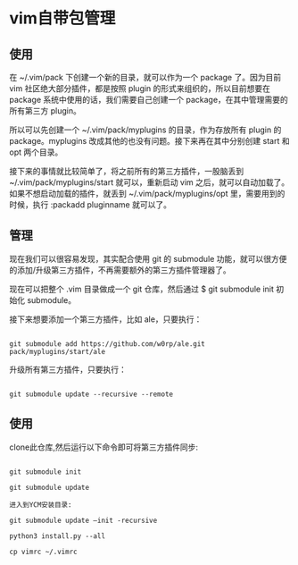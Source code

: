 # vim自带包管理

## 使用

在 ~/.vim/pack 下创建一个新的目录，就可以作为一个 package 了。因为目前 vim 社区绝大部分插件，都是按照 plugin 的形式来组织的，所以目前想要在 package 系统中使用的话，我们需要自己创建一个 package，在其中管理需要的所有第三方 plugin。

所以可以先创建一个 ~/.vim/pack/myplugins 的目录，作为存放所有 plugin 的 package。myplugins 改成其他的也没有问题。接下来再在其中分别创建 start 和 opt 两个目录。

接下来的事情就比较简单了，将之前所有的第三方插件，一股脑丢到 ~/.vim/pack/myplugins/start 就可以，重新启动 vim 之后，就可以自动加载了。如果不想启动加载的插件，就丢到 ~/.vim/pack/myplugins/opt 里，需要用到的时候，执行 :packadd pluginname 就可以了。

## 管理

现在我们可以很容易发现，其实配合使用 git 的 submodule 功能，就可以很方便的添加/升级第三方插件，不再需要额外的第三方插件管理器了。

现在可以把整个 .vim 目录做成一个 git 仓库，然后通过 $ git submodule init 初始化 submodule。

接下来想要添加一个第三方插件，比如 ale，只要执行：

``` shell

git submodule add https://github.com/w0rp/ale.git pack/myplugins/start/ale

```

升级所有第三方插件，只要执行：

``` shell

git submodule update --recursive --remote

```

## 使用

clone此仓库,然后运行以下命令即可将第三方插件同步:

``` shell

git submodule init

git submodule update

进入到YCM安装目录:

git submodule update —init -recursive

python3 install.py --all

cp vimrc ~/.vimrc

